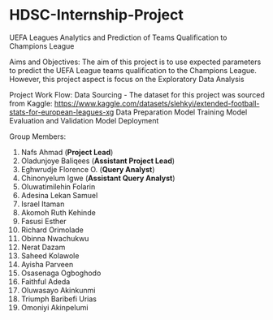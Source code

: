 # HDSC-Internship-Project
UEFA Leagues Analytics and Prediction of Teams Qualification to Champions League

Aims and Objectives:
The aim of this project is to use expected parameters to predict the UEFA League teams qualification to the Champions League. 
However, this project aspect is focus on the Exploratory Data Analysis

Project Work Flow:
Data Sourcing - The dataset for this project was sourced from Kaggle: https://www.kaggle.com/datasets/slehkyi/extended-football-stats-for-european-leagues-xg
Data Preparation
Model Training
Model Evaluation and Validation
Model Deployment


Group Members:
1. Nafs Ahmad (**Project Lead**)
2. Oladunjoye Baliqees (**Assistant Project Lead**)
3. Eghwrudje Florence O. (**Query Analyst**)
4. Chinonyelum Igwe (**Assistant Query Analyst**)
5. Oluwatimilehin Folarin 
6. Adesina Lekan Samuel
7. Israel Itaman
8. Akomoh Ruth Kehinde
9. Fasusi Esther
10. Richard Orimolade
11. Obinna Nwachukwu
12. Nerat Dazam
13. Saheed Kolawole
14. Ayisha Parveen
15. Osasenaga Ogboghodo
16. Faithful Adeda
17. Oluwasayo Akinkunmi
18. Triumph Baribefi Urias
19. Omoniyi Akinpelumi
